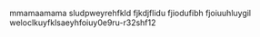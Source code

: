 mmamaamama sludpweyrehfkld
fjkdjflidu
fjiodufibh
fjoiuuhluygil
weloclkuyfklsaeyhfoiuy0e9ru\-r32shf12
